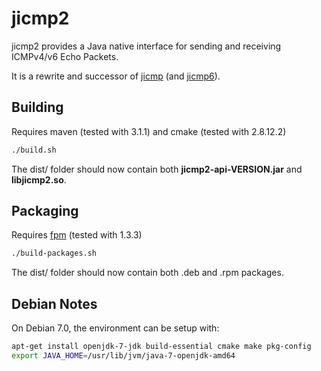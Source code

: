 jicmp2
======

jicmp2 provides a Java native interface for sending and receiving ICMPv4/v6 Echo Packets.

It is a rewrite and successor of [jicmp](https://github.com/OpenNMS/jicmp) (and [jicmp6](https://github.com/OpenNMS/jicmp6)).

Building
--------

Requires maven (tested with 3.1.1) and cmake (tested with 2.8.12.2)

```sh
./build.sh
```

The dist/ folder should now contain both **jicmp2-api-VERSION.jar** and **libjicmp2.so**.

Packaging
---------

Requires [fpm](https://github.com/jordansissel/fpm) (tested with 1.3.3)

```sh
./build-packages.sh
```

The dist/ folder should now contain both .deb and .rpm packages.

Debian Notes
------------
On Debian 7.0, the environment can be setup with:
```sh
apt-get install openjdk-7-jdk build-essential cmake make pkg-config
export JAVA_HOME=/usr/lib/jvm/java-7-openjdk-amd64
```

